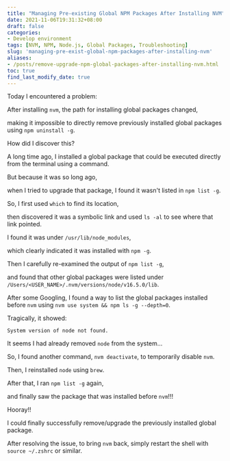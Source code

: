 ```yaml
---
title: "Managing Pre-existing Global NPM Packages After Installing NVM"
date: 2021-11-06T19:31:32+08:00
draft: false
categories:
- Develop environment
tags: [NVM, NPM, Node.js, Global Packages, Troubleshooting]
slug: 'managing-pre-exist-global-npm-packages-after-installing-nvm'
aliases:
- /posts/remove-upgrade-npm-global-packages-after-installing-nvm.html
toc: true
find_last_modify_date: true
---
```


Today I encountered a problem:

After installing `nvm`, the path for installing global packages changed,

making it impossible to directly remove previously installed global packages using `npm uninstall -g`.


How did I discover this?

A long time ago, I installed a global package that could be executed directly from the terminal using a command.

But because it was so long ago,

when I tried to upgrade that package, I found it wasn't listed in `npm list -g`.

So, I first used `which` to find its location,

then discovered it was a symbolic link and used `ls -al` to see where that link pointed.

I found it was under `/usr/lib/node_modules`,

which clearly indicated it was installed with `npm -g`.

Then I carefully re-examined the output of `npm list -g`,

and found that other global packages were listed under `/Users/<USER_NAME>/.nvm/versions/node/v16.5.0/lib`.

After some Googling, I found a way to list the global packages installed before `nvm` using `nvm use system && npm ls -g --depth=0`.

Tragically, it showed:


```
System version of node not found.
```

It seems I had already removed `node` from the system...


So, I found another command, `nvm deactivate`, to temporarily disable `nvm`.

Then, I reinstalled `node` using `brew`.

After that, I ran `npm list -g` again,

and finally saw the package that was installed before `nvm`!!!

Hooray!!

I could finally successfully remove/upgrade the previously installed global package.

After resolving the issue, to bring `nvm` back, simply restart the shell with `source ~/.zshrc` or similar.

